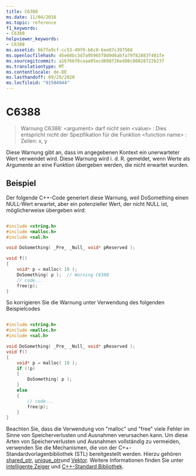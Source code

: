 ```yaml
---
title: C6388
ms.date: 11/04/2016
ms.topic: reference
f1_keywords:
- C6388
helpviewer_keywords:
- C6388
ms.assetid: 667fe9cf-cc53-49f9-b6c0-6ee87c397568
ms.openlocfilehash: 45e68bc3d7a95965f0d9d6abfa79f82883f481fe
ms.sourcegitcommit: a1676bf6caae05ecd698f26ed80c08828722b237
ms.translationtype: MT
ms.contentlocale: de-DE
ms.lasthandoff: 09/29/2020
ms.locfileid: "91504944"
---
```

# <a name="c6388"></a>C6388

> Warnung C6388: \<argument> darf nicht sein \<value> : Dies entspricht nicht der Spezifikation für die Funktion \<function name> : Zeilen: x, y

Diese Warnung gibt an, dass im angegebenen Kontext ein unerwarteter Wert verwendet wird. Diese Warnung wird i. d. R. gemeldet, wenn Werte als Argumente an eine Funktion übergeben werden, die nicht erwartet wurden.

## <a name="example"></a>Beispiel

Der folgende C++-Code generiert diese Warnung, weil DoSomething einen NULL-Wert erwartet, aber ein potenzieller Wert, der nicht NULL ist, möglicherweise übergeben wird:

```cpp

#include <string.h>
#include <malloc.h>
#include <sal.h>

void DoSomething( _Pre_ _Null_ void* pReserved );

void f()
{
    void* p = malloc( 10 );
    DoSomething( p );  // Warning C6388
    // code...
    free(p);
}
```

So korrigieren Sie die Warnung unter Verwendung des folgenden Beispielcodes

```cpp

#include <string.h>
#include <malloc.h>
#include <sal.h>

void DoSomething( _Pre_ _Null_ void* pReserved );
void f()
{
    void* p = malloc( 10 );
    if (!p)
    {
        DoSomething( p );
    }
    else
    {
        // code...
        free(p);
    }
}
```

Beachten Sie, dass die Verwendung von "malloc" und "free" viele Fehler im Sinne von Speicherverlusten und Ausnahmen verursachen kann. Um diese Arten von Speicherverlusten und Ausnahmen vollständig zu vermeiden, verwenden Sie die Mechanismen, die von der C++-Standardvorlagenbibliothek (STL) bereitgestellt werden. Hierzu gehören [shared_ptr](../standard-library/shared-ptr-class.md), [unique_ptr](../standard-library/unique-ptr-class.md)und [Vektor](../standard-library/vector.md). Weitere Informationen finden Sie unter [intelligente Zeiger](../cpp/smart-pointers-modern-cpp.md) und [C++-Standard Bibliothek](../standard-library/cpp-standard-library-reference.md).
